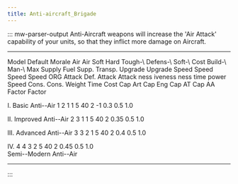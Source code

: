 ```yaml
---
title: Anti-aircraft_Brigade
---
```


::: mw-parser-output
Anti-Aircraft weapons will increase the \'Air Attack\' capability of
your units, so that they inflict more damage on Aircraft.

---

Model Default Morale Air Air Soft Hard Tough-\ Defens-\ Soft-\ Cost Build-\ Man-\ Max Supply Fuel Supp. Transp. Upgrade Upgrade Speed Speed Speed Speed
ORG Attack Def. Attack Attack ness iveness ness time power Speed Cons. Cons. Weight Time Cost Cap Art Cap Eng Cap AT Cap AA
Factor Factor

I. Basic Anti--Air 1 2 1 1 5 40 2 -1 0.3 0.5 1.0

II\. Improved Anti--Air 2 3 1 1 5 40 2 0.35 0.5 1.0

III\. Advanced Anti--Air 3 3 2 1 5 40 2 0.4 0.5 1.0

IV\. 4 4 3 2 5 40 2 0.45 0.5 1.0  
 Semi--Modern Anti--Air

---

:::
